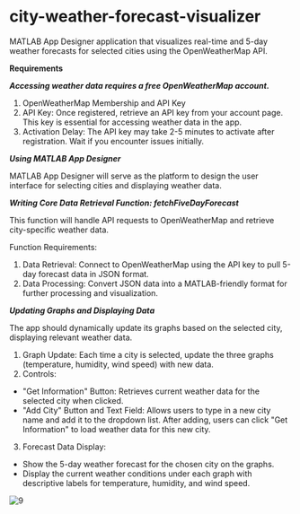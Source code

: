 # city-weather-forecast-visualizer
MATLAB App Designer application that visualizes real-time and 5-day weather forecasts for selected cities using the OpenWeatherMap API.

**Requirements** 

***Accessing weather data requires a free OpenWeatherMap account.***

1. OpenWeatherMap Membership and API Key
2. API Key: Once registered, retrieve an API key from your account page. This key is essential for accessing weather data in the app.
3. Activation Delay: The API key may take 2-5 minutes to activate after registration. Wait if you encounter issues initially.
   
***Using MATLAB App Designer***

MATLAB App Designer will serve as the platform to design the user interface for selecting cities and displaying weather data.

***Writing Core Data Retrieval Function: fetchFiveDayForecast***

This function will handle API requests to OpenWeatherMap and retrieve city-specific weather data.

Function Requirements:
1. Data Retrieval: Connect to OpenWeatherMap using the API key to pull 5-day forecast data in JSON format.
2. Data Processing: Convert JSON data into a MATLAB-friendly format for further processing and visualization.
   
***Updating Graphs and Displaying Data***

The app should dynamically update its graphs based on the selected city, displaying relevant weather data.

1. Graph Update: Each time a city is selected, update the three graphs (temperature, humidity, wind speed) with new data.
2. Controls:
- "Get Information" Button: Retrieves current weather data for the selected city when clicked.
- "Add City" Button and Text Field: Allows users to type in a new city name and add it to the dropdown list. After adding, users can click "Get Information" to load weather data for this new city.
3. Forecast Data Display:
- Show the 5-day weather forecast for the chosen city on the graphs.
- Display the current weather conditions under each graph with descriptive labels for temperature, humidity, and wind speed.

![9](https://github.com/user-attachments/assets/514bcedd-ec75-4637-9d5c-d1f9138f0d71)
